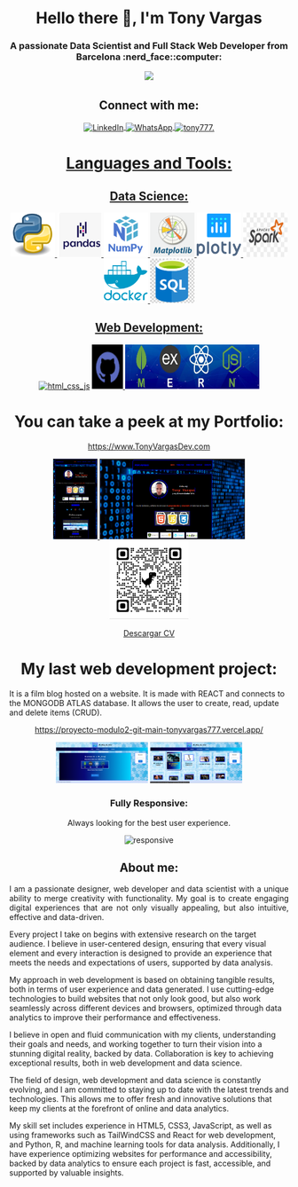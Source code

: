 <h1 align="center">Hello there 👋, I'm Tony Vargas</h1>
<h3 align="center">A passionate Data Scientist and Full Stack Web Developer from Barcelona :nerd_face::computer:</h3>

<p align="center">
  <a href="#"><img src="https://readme-typing-svg.herokuapp.com?size=20&center=true&vCenter=true&width=480&lines=Full+Stack+Developer;HTML+CSS+JAVASCRIPT;MERN+STACK;Data+Scientist;PYTHON;MACHINE+LEARNING+E+IA;NUMPY+PANDAS;Always+Learning"></a>
</p>
</h2>
<h2 align="center">Connect with me:</h2>
<p align="center">
 <a href="https://linkedin.com/in/tony-vargas-garcía-122b1424b" target="blank"><img align="center" src="https://raw.githubusercontent.com/rahuldkjain/github-profile-readme-generator/master/src/images/icons/Social/linked-in-alt.svg" alt="LinkedIn" height="40" width="40" />  
 <a href="https://wa.me/34661871759" target="blank" title="WhatsApp"><img className="red" align="center" src="https://raw.githubusercontent.com/rahuldkjain/github-profile-readme-generator/master/src/images/icons/Social/whatsapp.svg" alt="WhatsApp" height="40px" width="40px" />   
 <a href="mailto:tonacovargas@hotmail.com" target="blank"><img align="center"
 src="https://us.123rf.com/450wm/mamanamsai/mamanamsai1501/mamanamsai150100386/35929070-email-icono-en-el-fondo-azul-limpio-vector.jpg" alt="tony777." height="40" width="40" />
</p>
</h2>  
<h1 align="center">Languages and Tools:</h1>
<div>
  <h2 align="center">Data Science:</h2>
<p align="center">
  <img src="https://github.com/TonyVargas777/portafolio/blob/main/src/components/img/Python.svg.png" height="80px" width="80px" alt="Python" onclick="return false;"/> 
  <img src="https://github.com/TonyVargas777/portafolio/blob/main/src/components/img/pandas.jpeg" height="80px" width="80px" alt="pandas" onclick="return false;"/>
   <img src="https://github.com/TonyVargas777/portafolio/blob/main/src/components/img/numpy.png" height="80px" width="80px" width="11%" alt="numpy" onclick="return false;"/>
  <img src="https://github.com/TonyVargas777/portafolio/blob/main/src/components/img/MATPLOTLIB1.png" height="80px" width="80px" alt="matplotlib" onclick="return false;"/>  
  <img src="https://github.com/TonyVargas777/portafolio/blob/main/src/components/img/plotly.png" height="80px" width="80px" alt="plotly" onclick="return false;"/>  
  <img src="https://github.com/TonyVargas777/portafolio/blob/main/src/components/img/apache.jpg" height="80px" width="80px" alt="apache" onclick="return false;"/>
  <img src="https://github.com/TonyVargas777/portafolio/blob/main/src/components/img/docker.webp" height="80px" width="80px" alt="docker" onclick="return false;"/>
  <img src="https://github.com/TonyVargas777/portafolio/blob/main/src/components/img/sql.png" height="80px" width="80px" alt="sql" onclick="return false;"/>

  
</p>
  
</div>

<div>
  <h2 align="center">Web Development:</h2>
<p align="center"> <a href="https://www.w3schools.com" target="_blank" rel="noreferrer"> <img src="https://github.com/TonyVargas777/portafolio/blob/main/public/img/hcj.avif" height="80px"  width="38%" alt="html_css_js" /></a>
   <a href="https://github.com/" target="_blank" rel="noreferrer"> <img src="https://github.com/TonyVargas777/portafolio/blob/main/public/img/git.png" height="80px" width="11%" alt="git" /><a href="https://www.mongodb.com/" target="_blank" rel="noreferrer"> <img src="https://github.com/TonyVargas777/portafolio/blob/main/public/img/mern.jpeg" height="80px" width="48%" alt="mern" /></a>
</p>
  
</div>


<div align="center" target="blank">
  <h1>You can take a peek at my Portfolio:</h1>   
  
  https://www.TonyVargasDev.com
  
 <div>
  <a href="https://www.TonyVargasDev.com" target="blank">
    <img src="https://github.com/TonyVargas777/portafolio/blob/main/src/components/img/p_mobile.png" alt="mobile" width="16%" target="blank">
  </a> 
  <a href="https://www.TonyVargasDev.com">
    <img src="https://github.com/TonyVargas777/portafolio/blob/main/src/components/img/p_laptop.png" alt="laptop" width="52%" target="blank">
  </a>
</div>

<div align="center">
  <a href="https://www.TonyVargasDev.com" target="blank">
    <img src="https://github.com/TonyVargas777/portafolio/blob/main/src/components/img/qr_tonyvargasdev.jpg" alt="qr" width="28%" target="blank">
  </a>
</div>
<p align="center">
<a
            href="tony_vargas_cv.pdf" 
            download="Tony_Vargas_CV.pdf"
            target="_blank"
            title="Descargar Currículum Vitae"
          >
            Descargar CV
          </a>
</p>
</div>

<h1 align="center">My last web development project:</h1>
<p>It is a film blog hosted on a website.
It is made with REACT and connects to the MONGODB ATLAS database.
It allows the user to create, read, update and delete items (CRUD).</p>
<div align="center">

  https://proyecto-modulo2-git-main-tonyvargas777.vercel.app/
  
  <a href="https://proyecto-modulo2-git-main-tonyvargas777.vercel.app/"> <img src="https://github.com/TonyVargas777/portafolio/blob/main/public/img/blog_cine_inicio.png" alt="inicio" width="33%"/></a>
  <a href="https://proyecto-modulo2-git-main-tonyvargas777.vercel.app/"> <img src="https://github.com/TonyVargas777/portafolio/blob/main/public/img/blog_cine_articulos.png" alt="articulos" width="33%"/></a>
</div>
<div  align="center">
   <h3>Fully Responsive:</h3> 
   <p>Always looking for the best user experience. </p>
</div>    
<div  align="center">
  <img src="https://github.com/TonyVargas777/portafolio/blob/main/public/img/responsive2.gif" alt="responsive" width="40%"/>   
</div>



<div align="center">
  
</div>

 <h2 align="center">About me:</h2>
<p style="text-align: justify;">I am a passionate designer, web developer and data scientist with a unique ability to merge creativity with functionality. My goal is to create engaging digital experiences that are not only visually appealing, but also intuitive, effective and data-driven.

Every project I take on begins with extensive research on the target audience. I believe in user-centered design, ensuring that every visual element and every interaction is designed to provide an experience that meets the needs and expectations of users, supported by data analysis.

My approach in web development is based on obtaining tangible results, both in terms of user experience and data generated. I use cutting-edge technologies to build websites that not only look good, but also work seamlessly across different devices and browsers, optimized through data analytics to improve their performance and effectiveness.

I believe in open and fluid communication with my clients, understanding their goals and needs, and working together to turn their vision into a stunning digital reality, backed by data. Collaboration is key to achieving exceptional results, both in web development and data science.

The field of design, web development and data science is constantly evolving, and I am committed to staying up to date with the latest trends and technologies. This allows me to offer fresh and innovative solutions that keep my clients at the forefront of online and data analytics.

My skill set includes experience in HTML5, CSS3, JavaScript, as well as using frameworks such as TailWindCSS and React for web development, and Python, R, and machine learning tools for data analysis. Additionally, I have experience optimizing websites for performance and accessibility, backed by data analytics to ensure each project is fast, accessible, and supported by valuable insights.</p>

